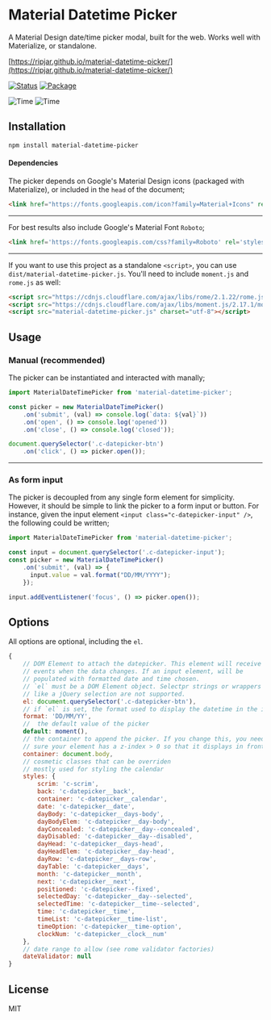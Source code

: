 # Material Datetime Picker 

A Material Design date/time picker modal, built for the web. Works well with Materialize, or standalone.

[https://ripjar.github.io/material-datetime-picker/](https://ripjar.github.io/material-datetime-picker/)

[![Status][status]](https://travis-ci.org/ripjar/material-datetime-picker) 
[![Package][npm]](https://www.npmjs.com/package/material-datetime-picker)

![Time][date] ![Time][time]

## Installation

```
npm install material-datetime-picker
```

#### Dependencies

The picker depends on Google's Material Design icons (packaged with Materialize), or included in the `head` of the document;

```html
<link href="https://fonts.googleapis.com/icon?family=Material+Icons" rel="stylesheet">
```

--- 

For best results also include Google's Material Font `Roboto`;

```html
<link href='https://fonts.googleapis.com/css?family=Roboto' rel='stylesheet' type='text/css'>
```

---

If you want to use this project as a standalone `<script>`, you can use  `dist/material-datetime-picker.js`. You'll need to include `moment.js` and `rome.js` as well:


```html
<script src="https://cdnjs.cloudflare.com/ajax/libs/rome/2.1.22/rome.js"></script>
<script src="https://cdnjs.cloudflare.com/ajax/libs/moment.js/2.17.1/moment.js"></script>
<script src="material-datetime-picker.js" charset="utf-8"></script>
```

## Usage

### Manual (recommended)

The picker can be instantiated and interacted with manally;
    
```javascript
import MaterialDateTimePicker from 'material-datetime-picker';

const picker = new MaterialDateTimePicker()
    .on('submit', (val) => console.log(`data: ${val}`))
    .on('open', () => console.log('opened'))
    .on('close', () => console.log('closed'));

document.querySelector('.c-datepicker-btn')
    .on('click', () => picker.open());        
```

---

### As form input

The picker is decoupled from any single form element for simplicity. However, it should be simple to link the picker to a form input or button. For instance, given the input element `<input class="c-datepicker-input" />`, the following could be written;
    
```javascript
import MaterialDateTimePicker from 'material-datetime-picker';

const input = document.querySelector('.c-datepicker-input');
const picker = new MaterialDateTimePicker()
    .on('submit', (val) => {
      input.value = val.format("DD/MM/YYYY");
    });

input.addEventListener('focus', () => picker.open());      
```

## Options
    
All options are optional, including the `el`.

```javascript
{
    // DOM Element to attach the datepicker. This element will receive 
    // events when the data changes. If an input element, will be 
    // populated with formatted date and time chosen.
    // `el` must be a DOM Element object. Selectpr strings or wrappers
    // like a jQuery selection are not supported.
    el: document.querySelector('.c-datepicker-btn'),
    // if `el` is set, the format used to display the datetime in the input, 
    format: 'DD/MM/YY', 
    //  the default value of the picker
    default: moment(),
    // the container to append the picker. If you change this, you need to make
    // sure your element has a z-index > 0 so that it displays in front of the scrim.
    container: document.body,    
    // cosmetic classes that can be overriden
    // mostly used for styling the calendar
    styles: {
        scrim: 'c-scrim',
        back: 'c-datepicker__back',
        container: 'c-datepicker__calendar',
        date: 'c-datepicker__date',
        dayBody: 'c-datepicker__days-body',
        dayBodyElem: 'c-datepicker__day-body',
        dayConcealed: 'c-datepicker__day--concealed',
        dayDisabled: 'c-datepicker__day--disabled',
        dayHead: 'c-datepicker__days-head',
        dayHeadElem: 'c-datepicker__day-head',
        dayRow: 'c-datepicker__days-row',
        dayTable: 'c-datepicker__days',
        month: 'c-datepicker__month',
        next: 'c-datepicker__next',
        positioned: 'c-datepicker--fixed',
        selectedDay: 'c-datepicker__day--selected',
        selectedTime: 'c-datepicker__time--selected',
        time: 'c-datepicker__time',
        timeList: 'c-datepicker__time-list',
        timeOption: 'c-datepicker__time-option',
        clockNum: 'c-datepicker__clock__num'
    },
    // date range to allow (see rome validator factories)
    dateValidator: null       
}
```

## License

MIT


[date]: https://github.com/ripjar/material-datepicker/raw/master/demo/date.png "Date select image"
[time]: https://github.com/ripjar/material-datepicker/raw/master/demo/time.png "Time select image"
[status]: https://api.travis-ci.org/ripjar/material-datetime-picker.svg "Build Status"
[npm]: https://img.shields.io/npm/v/material-datetime-picker.svg "Package"
